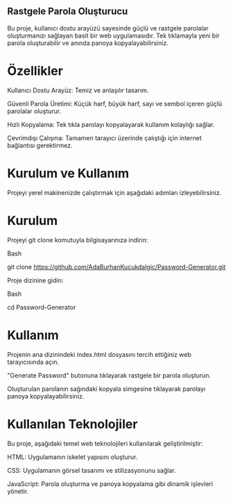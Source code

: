 ##  Rastgele Parola Oluşturucu
Bu proje, kullanıcı dostu arayüzü sayesinde güçlü ve rastgele parolalar oluşturmanızı sağlayan basit bir web uygulamasıdır. Tek tıklamayla yeni bir parola oluşturabilir ve anında panoya kopyalayabilirsiniz.

# Özellikler

Kullanıcı Dostu Arayüz: Temiz ve anlaşılır tasarım.

Güvenli Parola Üretimi: Küçük harf, büyük harf, sayı ve sembol içeren güçlü parolalar oluşturur.

Hızlı Kopyalama: Tek tıkla parolayı kopyalayarak kullanım kolaylığı sağlar.

Çevrimdışı Çalışma: Tamamen tarayıcı üzerinde çalıştığı için internet bağlantısı gerektirmez.

# Kurulum ve Kullanım
Projeyi yerel makinenizde çalıştırmak için aşağıdaki adımları izleyebilirsiniz.

# Kurulum
Projeyi git clone komutuyla bilgisayarınıza indirin:

Bash

git clone https://github.com/AdaBurhanKucukdalgic/Password-Generator.git

Proje dizinine gidin:

Bash

cd Password-Generator

# Kullanım

Projenin ana dizinindeki index.html dosyasını tercih ettiğiniz web tarayıcısında açın.

"Generate Password" butonuna tıklayarak rastgele bir parola oluşturun.

Oluşturulan parolanın sağındaki kopyala simgesine tıklayarak parolayı panoya kopyalayabilirsiniz.


# Kullanılan Teknolojiler

Bu proje, aşağıdaki temel web teknolojileri kullanılarak geliştirilmiştir:

HTML: Uygulamanın iskelet yapısını oluşturur.

CSS: Uygulamanın görsel tasarımı ve stilizasyonunu sağlar.

JavaScript: Parola oluşturma ve panoya kopyalama gibi dinamik işlevleri yönetir.
